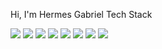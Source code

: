 Hi, I'm Hermes Gabriel
Tech Stack
<div> 
    <img src="https://img.shields.io/badge/TypeScript-3178C6?style=flat-square&logo=typescript&logoColor=white" /> 
    <img src="https://img.shields.io/badge/NestJS-E0234E?style=flat-square&logo=nestjs&logoColor=white" /> 
    <img src="https://img.shields.io/badge/Prisma-2D3748?style=flat-square&logo=prisma&logoColor=white" /> 
    <img src="https://img.shields.io/badge/MongoDB-47A248?style=flat-square&logo=mongodb&logoColor=white" /> 
    <img src="https://img.shields.io/badge/PostgreSQL-336791?style=flat-square&logo=postgresql&logoColor=white" /> 
    <img src="https://img.shields.io/badge/TailwindCSS-06B6D4?style=flat-square&logo=tailwindcss&logoColor=white" />
    <img src="https://img.shields.io/badge/React-61DAFB?style=flat-square&logo=react&logoColor=black" /> 
    <img src="https://img.shields.io/badge/Next.js-000000?style=flat-square&logo=next.js&logoColor=white" /> </div>
